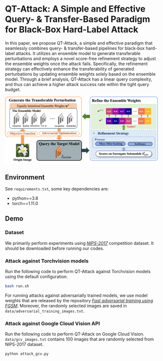 # QT-Attack: A Simple and Effective Query- & Transfer-Based Paradigm for Black-Box Hard-Label Attack

In this paper, we propose QT-Attack, a simple and effective paradigm that seamlessly combines query- & transfer-based pipelines for black-box hard-label attacks. It utilizes an ensemble model to generate transferable perturbations and employs a novel score-free refinement strategy to adjust the ensemble weights once the attack fails. Specifically, the refinement strategy can effectively enhance the transferability of generated perturbations by updating ensemble weights solely based on the ensemble model. Through a brief analysis, QT-Attack has a linear query complexity, and thus can achieve a higher attack success rate within the tight query budget.

<center> 
<img src='pic/flowsheet.png' width='800px'>
</center>


## Environment
See `requirements.txt`, some key dependencies are:

* python==3.8
* torch==1.11.0 

## Demo
### Dataset
We primarily perform experiments using [*NIPS-2017*](https://www.kaggle.com/datasets/google-brain/nips-2017-adversarial-learning-development-set) competition dataset. It should be downloaded before running our codes. 

### Attack against Torchvision models
Run the following code to perform QT-Attack against Torchvision models using the default configuration.

```bash
bash run.sh 
```

For running attacks against adversarially trained models, we use model weights that are released by the repository [*Fast adversarial training using FGSM*](https://github.com/locuslab/fast_adversarial?tab=readme-ov-file#fast-adversarial-training-using-fgsm). Moreover, the randomly selected images are saved in `data/adversarial_training_images.txt`.


### Attack against Google Cloud Vision API
Run the following code to perform QT-Attack on Google Cloud Vision.
`data/gcv_images.txt` contains 100 images that are randomly selected from NIPS-2017 dataset.

```bash
python attack_gcv.py
```



